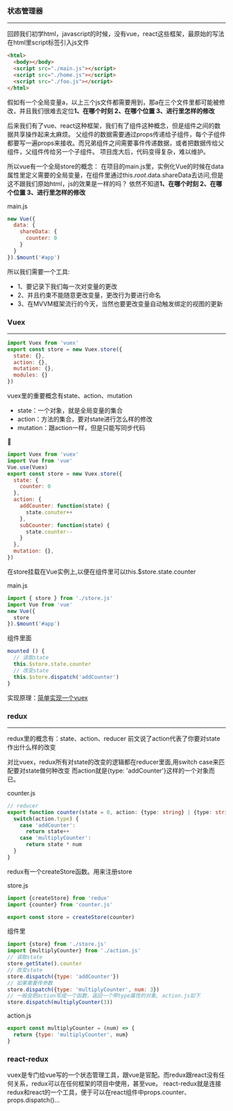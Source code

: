 ### 状态管理器
-------------------------
回顾我们初学html，javascript的时候，没有vue，react这些框架，最原始的写法在html里script标签引入js文件
```html
<html>
  <body></body>
  <script src="./main.js"></script>
  <script src="./home.js"></script>
  <script src="./foo.js"></script>
</html>
```
假如有一个全局变量a，以上三个js文件都需要用到，那a在三个文件里都可能被修改，并且我们很难去定位**1、在哪个时刻 2、在哪个位置 3、进行里怎样的修改**

后来我们有了vue、react这种框架，我们有了组件这种概念，但是组件之间的数据共享操作起来太麻烦。
父组件的数据需要通过props传递给子组件，每个子组件都要写一遍props来接收。而兄弟组件之间需要事件传递数据，或者把数据传给父组件，父组件传给另一个子组件。
项目庞大后，代码变得复杂，难以维护。

所以vue有一个全局store的概念：
在项目的main.js里，实例化Vue的时候在data属性里定义需要的全局变量，在组件里通过this.$root.$data.shareData去访问,但是这不跟我们原始html，js的效果是一样的吗？
依然不知道**1、在哪个时刻 2、在哪个位置 3、进行里怎样的修改**

main.js
```javascript
new Vue({
  data: {
    shareData: {
      counter: 0
    }
  }
}).$mount('#app')
```
所以我们需要一个工具:
* 1、要记录下我们每一次对变量的更改
* 2、并且约束不能随意更改变量，更改行为要进行命名
* 3、在MVVM框架流行的今天，当然也要更改变量自动触发绑定的视图的更新

### Vuex
-------------------------
```javascript
import Vuex from 'vuex'
export const store = new Vuex.store({
  state: {},
  action: {},
  mutation: {},
  modules: {}
})
```
vuex里的重要概念有state、action、mutation
* state：一个对象，就是全局变量的集合
* action：方法的集合，要对state进行怎么样的修改
* mutation：跟action一样，但是只能写同步代码

🌰
```javascript
import Vuex from 'vuex'
import Vue from 'vue'
Vue.use(Vuex)
export const store = new Vuex.store({
  state: {
    counter: 0
  },
  action: {
    addCounter: function(state) {
      state.conuter++
    },
    subCounter: function(state) {
      state.counter--
    }
  },
  mutation: {},
})
```
在store挂载在Vue实例上,以便在组件里可以this.$store.state.counter

main.js
```javascript
import { store } from './store.js'
import Vue from 'vue'
new Vue({
  store
}).$mount('#app')
```
组件里面
```javascript
mounted () {
  // 读取state
  this.$store.state.counter
  // 改变state
  this.$store.dispatch('addCounter')
}
```
实现原理：[简单实现一个vuex](https://github.com/fairySusan/vuex-demo)

### redux
-------------------------
redux里的概念有：state、action、reducer
前文说了action代表了你要对state作出什么样的改变

对比vuex，redux所有对state的改变的逻辑都在reducer里面,用switch case来匹配要对state做何种改变
而action就是{type: 'addCounter'}这样的一个对象而已。

counter.js
```typescript
// reducer
export function counter(state = 0, action: {type: string} | {type: string; num: number}) {
  switch(action.type) {
    case 'addCounter':
      return state++
    case 'multiplyCounter':
      return state * num
  }
}
```

redux有一个createStore函数。用来注册store

store.js
```javascript
import {createStore} from 'redux'
import {counter} from 'counter.js'

export const store = createStore(counter)
```

组件里
```javascript
import {store} from './store.js'
import {multiplyCounter} from './action.js'
// 读取state
store.getState().counter
// 改变state
store.dispatch({type: 'addCounter'})
// 如果需要传参数
store.dispatch({type: 'multiplyCounter', num: 3})
// 一般会把action写成一个函数，返回一个带type属性的对象, action.js如下
store.dispatch(multiplyCounter(3))
```
action.js
```javascript
export const multiplyCounter = (num) => { 
  return {type: 'multiplyCounter', num}
}
```
### react-redux
vuex是专门给vue写的一个状态管理工具，跟vue是官配。而redux跟react没有任何关系，redux可以在任何框架的项目中使用，甚至vue。
react-redux就是连接redux和react的一个工具，便于可以在react组件中props.counter、props.dispatch()...
